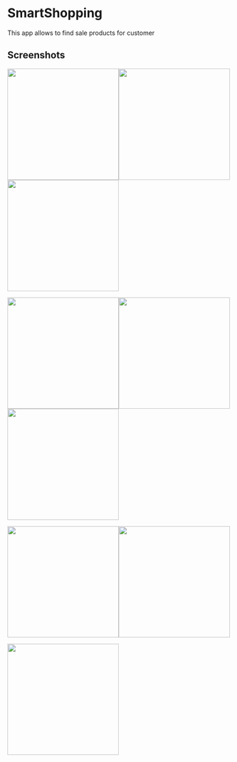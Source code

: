 # SmartShopping
This app allows to find sale products for customer 




## Screenshots


<img src="https://user-images.githubusercontent.com/55505154/135710141-208d6926-27d7-48f5-93e2-09c861ef8a8c.png" width="250"><img src="https://user-images.githubusercontent.com/55505154/135710162-c480e973-1bdb-4efd-b8be-fa1238e0201a.png" width="250"><img src="https://user-images.githubusercontent.com/55505154/135710184-9e4cf910-cadc-45ff-9a74-85fa9040ae83.png" width="250">

<img src="https://user-images.githubusercontent.com/55505154/135710188-86459d14-8d49-461a-b67e-bd5dc5d56ab2.png" width="250"><img src="https://user-images.githubusercontent.com/55505154/135710196-2304f707-324e-443e-b64d-2acf11c95bc9.png" width="250"><img src="https://user-images.githubusercontent.com/55505154/135710205-88d72e1c-223e-400e-8249-16322cdeb0f2.png" width="250">

<img src="https://user-images.githubusercontent.com/55505154/135710218-988daaff-18ff-4ef0-b836-8ef2c0be4291.png" width="250"><img src="https://user-images.githubusercontent.com/55505154/135710214-255af176-c396-4b03-bf39-be4c5c8ace71.png" width="250">


<img src="https://user-images.githubusercontent.com/55505154/135710236-6ae729fa-5b9f-4388-a5ad-0ba4f6cc9863.png" width="250">

